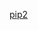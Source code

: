 [pip2](https://raw.githubusercontent.com/azohra/strapped/master/straps/pip2/latest/README.md ':include')
